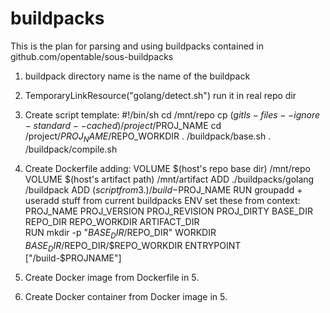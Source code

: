 # buildpacks

This is the plan for parsing and using buildpacks contained in github.com/opentable/sous-buildpacks

1. buildpack directory name is the name of the buildpack
2. TemporaryLinkResource("golang/detect.sh") run it in real repo dir
3. Create script template:
     #!/bin/sh
	 cd /mnt/repo
     cp $(git ls-files --ignore-standard --cached) /project/$PROJ_NAME
	 cd /project/$PROJ_NAME/$REPO_WORKDIR
     . /buildpack/base.sh
     . /buildpack/compile.sh
4. Create Dockerfile adding:
     VOLUME $(host's repo base dir) /mnt/repo
     VOLUME $(host's artifact path) /mnt/artifact
     ADD ./buildpacks/golang /buildpack
     ADD $(script from 3.) /build-$PROJ_NAME
     RUN groupadd + useradd stuff from current buildpacks
     ENV set these from context:
         PROJ_NAME PROJ_VERSION PROJ_REVISION PROJ_DIRTY BASE_DIR
         REPO_DIR REPO_WORKDIR ARTIFACT_DIR  
	 RUN mkdir -p "$BASE_DIR/$REPO_DIR"
     WORKDIR $BASE_DIR/$REPO_DIR/$REPO_WORKDIR
	 ENTRYPOINT ["/build-$PROJNAME"]

5. Create Docker image from Dockerfile in 5. 
6. Create Docker container from Docker image in 5.

